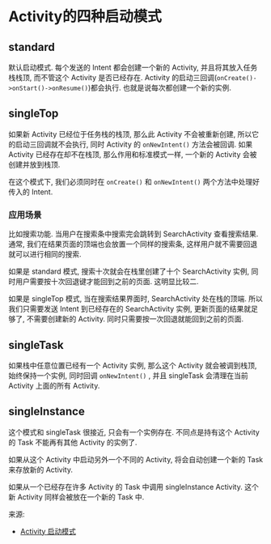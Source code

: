 # Activity的四种启动模式


## standard


默认启动模式. 每个发送的 Intent 都会创建一个新的 Activity, 并且将其放入任务栈栈顶, 而不管这个 Activity 是否已经存在. Activity 的启动三回调(`onCreate()->onStart()->onResume()`)都会执行. 也就是说每次都创建一个新的实例.


## singleTop


如果新 Activity 已经位于任务栈的栈顶, 那么此 Activity 不会被重新创建, 所以它的启动三回调就不会执行, 同时 Activity 的 `onNewIntent()` 方法会被回调. 如果 Activity 已经存在却不在栈顶, 那么作用和标准模式一样, 一个新的 Activity 会被创建并放到栈顶.

在这个模式下, 我们必须同时在 `onCreate()` 和 `onNewIntent()` 两个方法中处理好传入的 Intent.


### 应用场景


比如搜索功能. 当用户在搜索条中搜索完会跳转到 SearchActivity 查看搜索结果. 通常, 我们在结果页面的顶端也会放置一个同样的搜索条, 这样用户就不需要回退就可以进行相同的搜索.

如果是 standard 模式, 搜索十次就会在栈里创建了十个 SearchActivity 实例, 同时用户需要按十次回退键才能回到之前的页面. 这明显比较二.

如果是 singleTop 模式, 当在搜索结果界面时, SearchActivity 处在栈的顶端. 所以我们只需要发送 Intent 到已经存在的 SearchActivity 实例, 更新页面的结果就足够了, 不需要创建新的 Activity. 同时只需要按一次回退就能回到之前的页面.

## singleTask


如果栈中任意位置已经有一个 Activity 实例, 那么这个 Activity 就会被调到栈顶, 始终保持一个实例, 同时回调 `onNewIntent()` , 并且 singleTask 会清理在当前 Activity 上面的所有 Activity.


## singleInstance


这个模式和 singleTask 很接近, 只会有一个实例存在. 不同点是持有这个 Activity 的 Task 不能再有其他 Activity 的实例了.

如果从这个 Activity 中启动另外一个不同的 Activity, 将会自动创建一个新的 Task 来存放新的 Activity.

如果从一个已经存在许多 Activity 的 Task 中调用 singleInstance Activity. 这个新 Activity 同样会被放在一个新的 Task 中.

来源:
* [Activity 启动模式](http://dongchuan.github.io/android/2016/07/13/Android-Activity-Launch-Mode.html)

